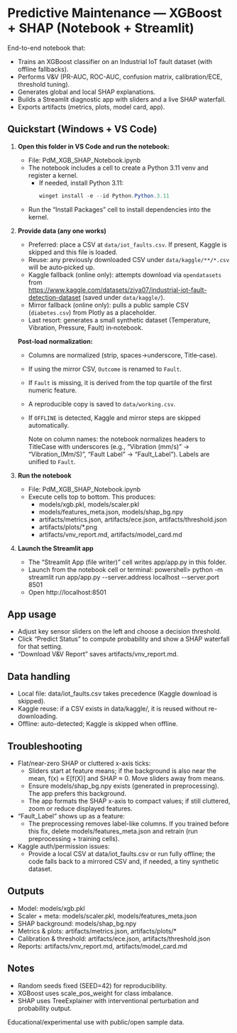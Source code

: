 # Predictive Maintenance — XGBoost + SHAP (Notebook + Streamlit)

End-to-end notebook that:
- Trains an XGBoost classifier on an Industrial IoT fault dataset (with offline fallbacks).
- Performs V&V (PR-AUC, ROC-AUC, confusion matrix, calibration/ECE, threshold tuning).
- Generates global and local SHAP explanations.
- Builds a Streamlit diagnostic app with sliders and a live SHAP waterfall.
- Exports artifacts (metrics, plots, model card, app).

## Quickstart (Windows + VS Code)

1) **Open this folder in VS Code and run the notebook:**
   - File: PdM_XGB_SHAP_Notebook.ipynb
   - The notebook includes a cell to create a Python 3.11 venv and register a kernel.
     - If needed, install Python 3.11:
       ```powershell
       winget install -e --id Python.Python.3.11
       ```
   - Run the “Install Packages” cell to install dependencies into the kernel.

2) **Provide data (any one works)**
   - Preferred: place a CSV at `data/iot_faults.csv`. If present, Kaggle is skipped and this file is loaded.
   - Reuse: any previously downloaded CSV under `data/kaggle/**/*.csv` will be auto‑picked up.
   - Kaggle fallback (online only): attempts download via `opendatasets` from  
     https://www.kaggle.com/datasets/ziya07/industrial-iot-fault-detection-dataset (saved under `data/kaggle/`).
   - Mirror fallback (online only): pulls a public sample CSV (`diabetes.csv`) from Plotly as a placeholder.
   - Last resort: generates a small synthetic dataset (Temperature, Vibration, Pressure, Fault) in‑notebook.

    **Post‑load normalization:**
    - Columns are normalized (strip, spaces→underscore, Title‑case).
    - If using the mirror CSV, `Outcome` is renamed to `Fault`.
    - If `Fault` is missing, it is derived from the top quartile of the first numeric feature.
    - A reproducible copy is saved to `data/working.csv`.
    - If `OFFLINE` is detected, Kaggle and mirror steps are skipped automatically.

      Note on column names: the notebook normalizes headers to TitleCase with underscores (e.g., “Vibration (mm/s)” → “Vibration_(Mm/S)”, “Fault Label” → “Fault_Label”). Labels are unified to `Fault`.

3) **Run the notebook**
   - File: PdM_XGB_SHAP_Notebook.ipynb
   - Execute cells top to bottom. This produces:
     - models/xgb.pkl, models/scaler.pkl
     - models/features_meta.json, models/shap_bg.npy
     - artifacts/metrics.json, artifacts/ece.json, artifacts/threshold.json
     - artifacts/plots/*.png
     - artifacts/vnv_report.md, artifacts/model_card.md

4) **Launch the Streamlit app**
      - The “Streamlit App (file writer)” cell writes app/app.py in this folder.
      - Launch from the notebook cell or terminal:
     powershell> python -m streamlit run app/app.py --server.address localhost --server.port 8501
      - Open http://localhost:8501


## App usage
- Adjust key sensor sliders on the left and choose a decision threshold.
- Click “Predict Status” to compute probability and show a SHAP waterfall for that setting.
- “Download V&V Report” saves artifacts/vnv_report.md.

## Data handling
- Local file: data/iot_faults.csv takes precedence (Kaggle download is skipped).
- Kaggle reuse: if a CSV exists in data/kaggle/, it is reused without re-downloading.
- Offline: auto-detected; Kaggle is skipped when offline.

## Troubleshooting
- Flat/near-zero SHAP or cluttered x-axis ticks:
  - Sliders start at feature means; if the background is also near the mean, f(x) ≈ E[f(X)] and SHAP ≈ 0. Move sliders away from means.
  - Ensure models/shap_bg.npy exists (generated in preprocessing). The app prefers this background.
  - The app formats the SHAP x-axis to compact values; if still cluttered, zoom or reduce displayed features.
- “Fault_Label” shows up as a feature:
  - The preprocessing removes label-like columns. If you trained before this fix, delete models/features_meta.json and retrain (run preprocessing + training cells).
- Kaggle auth/permission issues:
  - Provide a local CSV at data/iot_faults.csv or run fully offline; the code falls back to a mirrored CSV and, if needed, a tiny synthetic dataset.

## Outputs
- Model: models/xgb.pkl
- Scaler + meta: models/scaler.pkl, models/features_meta.json
- SHAP background: models/shap_bg.npy
- Metrics & plots: artifacts/metrics.json, artifacts/plots/*
- Calibration & threshold: artifacts/ece.json, artifacts/threshold.json
- Reports: artifacts/vnv_report.md, artifacts/model_card.md

## Notes
- Random seeds fixed (SEED=42) for reproducibility.
- XGBoost uses scale_pos_weight for class imbalance.
- SHAP uses TreeExplainer with interventional perturbation and probability output.

Educational/experimental use with public/open sample data.